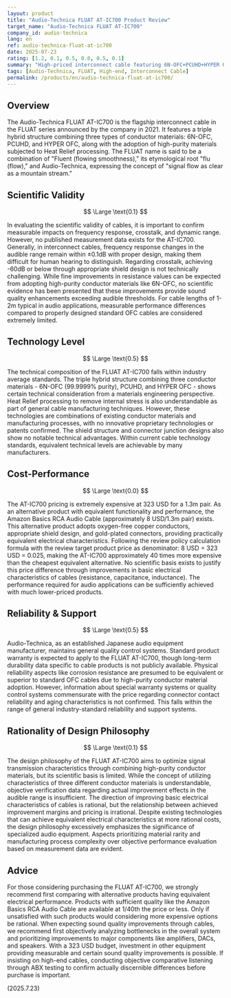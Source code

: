 ```yaml
---
layout: product
title: "Audio-Technica FLUAT AT-IC700 Product Review"
target_name: "Audio-Technica FLUAT AT-IC700"
company_id: audio-technica
lang: en
ref: audio-technica-fluat-at-ic700
date: 2025-07-23
rating: [1.2, 0.1, 0.5, 0.0, 0.5, 0.1]
summary: "High-priced interconnect cable featuring 6N-OFC+PCUHD+HYPER OFC triple hybrid conductors. No scientifically verifiable performance improvements confirmed, with extremely poor cost-performance."
tags: [Audio-Technica, FLUAT, High-end, Interconnect Cable]
permalink: /products/en/audio-technica-fluat-at-ic700/
---
```

## Overview

The Audio-Technica FLUAT AT-IC700 is the flagship interconnect cable in the FLUAT series announced by the company in 2021. It features a triple hybrid structure combining three types of conductor materials: 6N-OFC, PCUHD, and HYPER OFC, along with the adoption of high-purity materials subjected to Heat Relief processing. The FLUAT name is said to be a combination of "Fluent (flowing smoothness)," its etymological root "flu (flow)," and Audio-Technica, expressing the concept of "signal flow as clear as a mountain stream."

## Scientific Validity

$$ \Large \text{0.1} $$

In evaluating the scientific validity of cables, it is important to confirm measurable impacts on frequency response, crosstalk, and dynamic range. However, no published measurement data exists for the AT-IC700. Generally, in interconnect cables, frequency response changes in the audible range remain within ±0.1dB with proper design, making them difficult for human hearing to distinguish. Regarding crosstalk, achieving -60dB or below through appropriate shield design is not technically challenging. While fine improvements in resistance values can be expected from adopting high-purity conductor materials like 6N-OFC, no scientific evidence has been presented that these improvements provide sound quality enhancements exceeding audible thresholds. For cable lengths of 1-2m typical in audio applications, measurable performance differences compared to properly designed standard OFC cables are considered extremely limited.

## Technology Level

$$ \Large \text{0.5} $$

The technical composition of the FLUAT AT-IC700 falls within industry average standards. The triple hybrid structure combining three conductor materials - 6N-OFC (99.9999% purity), PCUHD, and HYPER OFC - shows certain technical consideration from a materials engineering perspective. Heat Relief processing to remove internal stress is also understandable as part of general cable manufacturing techniques. However, these technologies are combinations of existing conductor materials and manufacturing processes, with no innovative proprietary technologies or patents confirmed. The shield structure and connector junction designs also show no notable technical advantages. Within current cable technology standards, equivalent technical levels are achievable by many manufacturers.

## Cost-Performance

$$ \Large \text{0.0} $$

The AT-IC700 pricing is extremely expensive at 323 USD for a 1.3m pair. As an alternative product with equivalent functionality and performance, the Amazon Basics RCA Audio Cable (approximately 8 USD/1.3m pair) exists. This alternative product adopts oxygen-free copper conductors, appropriate shield design, and gold-plated connectors, providing practically equivalent electrical characteristics. Following the review policy calculation formula with the review target product price as denominator: 8 USD ÷ 323 USD = 0.025, making the AT-IC700 approximately 40 times more expensive than the cheapest equivalent alternative. No scientific basis exists to justify this price difference through improvements in basic electrical characteristics of cables (resistance, capacitance, inductance). The performance required for audio applications can be sufficiently achieved with much lower-priced products.

## Reliability & Support

$$ \Large \text{0.5} $$

Audio-Technica, as an established Japanese audio equipment manufacturer, maintains general quality control systems. Standard product warranty is expected to apply to the FLUAT AT-IC700, though long-term durability data specific to cable products is not publicly available. Physical reliability aspects like corrosion resistance are presumed to be equivalent or superior to standard OFC cables due to high-purity conductor material adoption. However, information about special warranty systems or quality control systems commensurate with the price regarding connector contact reliability and aging characteristics is not confirmed. This falls within the range of general industry-standard reliability and support systems.

## Rationality of Design Philosophy

$$ \Large \text{0.1} $$

The design philosophy of the FLUAT AT-IC700 aims to optimize signal transmission characteristics through combining high-purity conductor materials, but its scientific basis is limited. While the concept of utilizing characteristics of three different conductor materials is understandable, objective verification data regarding actual improvement effects in the audible range is insufficient. The direction of improving basic electrical characteristics of cables is rational, but the relationship between achieved improvement margins and pricing is irrational. Despite existing technologies that can achieve equivalent electrical characteristics at more rational costs, the design philosophy excessively emphasizes the significance of specialized audio equipment. Aspects prioritizing material rarity and manufacturing process complexity over objective performance evaluation based on measurement data are evident.

## Advice

For those considering purchasing the FLUAT AT-IC700, we strongly recommend first comparing with alternative products having equivalent electrical performance. Products with sufficient quality like the Amazon Basics RCA Audio Cable are available at 1/40th the price or less. Only if unsatisfied with such products would considering more expensive options be rational. When expecting sound quality improvements through cables, we recommend first objectively analyzing bottlenecks in the overall system and prioritizing improvements to major components like amplifiers, DACs, and speakers. With a 323 USD budget, investment in other equipment providing measurable and certain sound quality improvements is possible. If insisting on high-end cables, conducting objective comparative listening through ABX testing to confirm actually discernible differences before purchase is important.

(2025.7.23)
